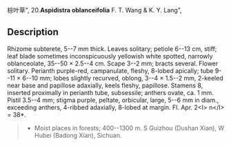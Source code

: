棕叶草",
20.**Aspidistra oblanceifolia** F. T. Wang & K. Y. Lang",

## Description
Rhizome subterete, 5--7 mm thick. Leaves solitary; petiole 6--13 cm, stiff; leaf blade sometimes inconspicuously yellowish white spotted, narrowly oblanceolate, 35--50 × 2.5--4 cm. Scape 3--2 mm; bracts several. Flower solitary. Perianth purple-red, campanulate, fleshy, 8-lobed apically; tube 9--11 × 6--10 mm; lobes slightly recurved, oblong, 3--4 × 1.5--2 mm, 2-keeled near base and papillose adaxially, keels fleshy, papillose. Stamens 8, inserted proximally in perianth tube, subsessile; anthers ovate, ca. 1 mm. Pistil 3.5--4 mm; stigma purple, peltate, orbicular, large, 5--6 mm in diam., exceeding anthers, 4-ribbed adaxially, 8-lobed at margin. Fl. Apr. 2&lt;I&gt; n&lt;/I&gt; = 38*.

> * Moist places in forests; 400--1300 m. S Guizhou (Dushan Xian), W Hubei (Badong Xian), Sichuan.
